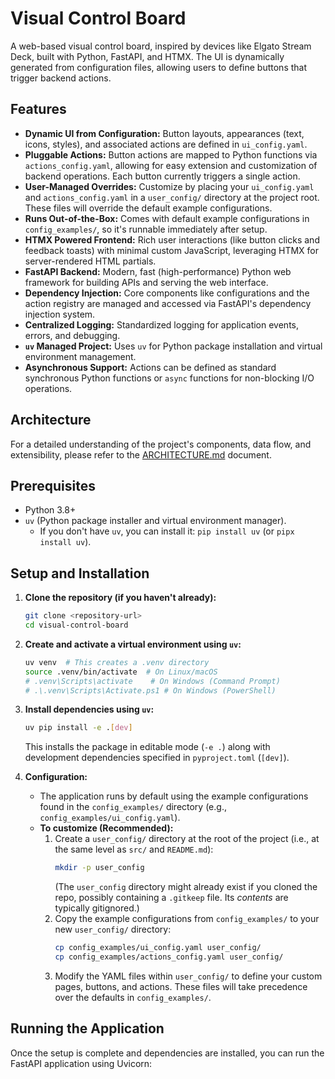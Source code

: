 # Visual Control Board

A web-based visual control board, inspired by devices like Elgato Stream Deck, built with Python, FastAPI, and HTMX. The UI is dynamically generated from configuration files, allowing users to define buttons that trigger backend actions.

## Features

*   **Dynamic UI from Configuration:** Button layouts, appearances (text, icons, styles), and associated actions are defined in `ui_config.yaml`.
*   **Pluggable Actions:** Button actions are mapped to Python functions via `actions_config.yaml`, allowing for easy extension and customization of backend operations. Each button currently triggers a single action.
*   **User-Managed Overrides:** Customize by placing your `ui_config.yaml` and `actions_config.yaml` in a `user_config/` directory at the project root. These files will override the default example configurations.
*   **Runs Out-of-the-Box:** Comes with default example configurations in `config_examples/`, so it's runnable immediately after setup.
*   **HTMX Powered Frontend:** Rich user interactions (like button clicks and feedback toasts) with minimal custom JavaScript, leveraging HTMX for server-rendered HTML partials.
*   **FastAPI Backend:** Modern, fast (high-performance) Python web framework for building APIs and serving the web interface.
*   **Dependency Injection:** Core components like configurations and the action registry are managed and accessed via FastAPI's dependency injection system.
*   **Centralized Logging:** Standardized logging for application events, errors, and debugging.
*   **`uv` Managed Project:** Uses `uv` for Python package installation and virtual environment management.
*   **Asynchronous Support:** Actions can be defined as standard synchronous Python functions or `async` functions for non-blocking I/O operations.

## Architecture

For a detailed understanding of the project's components, data flow, and extensibility, please refer to the [ARCHITECTURE.md](ARCHITECTURE.md) document.

## Prerequisites

*   Python 3.8+
*   `uv` (Python package installer and virtual environment manager).
    *   If you don't have `uv`, you can install it: `pip install uv` (or `pipx install uv`).

## Setup and Installation

1.  **Clone the repository (if you haven't already):**
    ```bash
    git clone <repository-url>
    cd visual-control-board
    ```

2.  **Create and activate a virtual environment using `uv`:**
    ```bash
    uv venv  # This creates a .venv directory
    source .venv/bin/activate  # On Linux/macOS
    # .venv\Scripts\activate    # On Windows (Command Prompt)
    # .\.venv\Scripts\Activate.ps1 # On Windows (PowerShell)
    ```

3.  **Install dependencies using `uv`:**
    ```bash
    uv pip install -e .[dev]
    ```
    This installs the package in editable mode (`-e .`) along with development dependencies specified in `pyproject.toml` (`[dev]`).

4.  **Configuration:**
    *   The application runs by default using the example configurations found in the `config_examples/` directory (e.g., `config_examples/ui_config.yaml`).
    *   **To customize (Recommended):**
        1.  Create a `user_config/` directory at the root of the project (i.e., at the same level as `src/` and `README.md`):
            ```bash
            mkdir -p user_config
            ```
            (The `user_config` directory might already exist if you cloned the repo, possibly containing a `.gitkeep` file. Its *contents* are typically gitignored.)
        2.  Copy the example configurations from `config_examples/` to your new `user_config/` directory:
            ```bash
            cp config_examples/ui_config.yaml user_config/
            cp config_examples/actions_config.yaml user_config/
            ```
        3.  Modify the YAML files within `user_config/` to define your custom pages, buttons, and actions. These files will take precedence over the defaults in `config_examples/`.

## Running the Application

Once the setup is complete and dependencies are installed, you can run the FastAPI application using Uvicorn:

